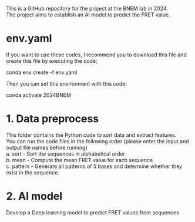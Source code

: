 This is a GitHub repository for the project at the BNEM lab in 2024. \
The project aims to establish an AI model to predict the FRET value. 

# env.yaml
   If you want to use these codes, I recommend you to download this file and create this file by executing the code;
   
   conda env create -f env.yaml
   
   Then you can set this environment with this code;
   
   conda activate 2024BNEM
   
# 1. Data preprocess
   This folder contains the Python code to sort data and extract features. \
   You can run the code files in the following order (please enter the input and output file names before running) \
    a. sort - Sort the sequences in alphabetical order \
    b. mean - Compute the mean FRET value for each sequence \
    c. pattern - Generate all patterns of 5 bases and determine whether they exist in the sequence. 
   
# 2. AI model
   Develop a Deep learning model to predict FRET values from sequences 
